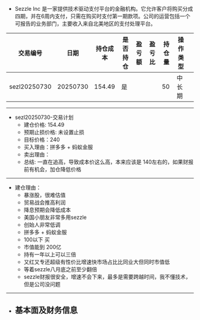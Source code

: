 - Sezzle Inc 是一家提供技术驱动支付平台的金融机构。它允许客户将购买分成四期，并在6周内支付，只需在购买时支付第一期款项。公司的运营包括一个可报告的业务部门，主要收入来自北美地区的支付处理平台。

| 交易编号         | 日期       | 持仓成本   | 是否持仓 | 盈亏额 | 盈亏比 | 持仓量 | 操作类型 |     |
| ------------ | -------- | ------ | ---- | --- | --- | --- | ---- | --- |
| sezl20250730 | 20250730 | 154.49 | 是    |     |     | 50  | 中长期  |     |

----
- sezl20250730-交易计划
	- 建仓价格:   154.49
	- 预期止损价格: 未设置止损
	- 目标价格：240
	- 买入理由：拼多多 + 蚂蚁金服
	- 卖出理由：
	- 总结: 一直在追高，导致成本价这么高，本来应该是 140左右的，如果财报前有机会，加仓降低价格


----
- 建仓理由：
	- 暴涨股，很难估值
	- 贸易战会推高利润
	- 降息预期会降低成本
	- 美国小朋友非常多用sezzle
	- 创始人非常低调
	- 拼多多 + 蚂蚁金服
	- 100以下 买
	- 市值能到 200亿
	- 持有一年以上可以三倍
	- 又红又专还超级有性价比增速快市场占比比同业大但同时市值低
	- 等着sezzle八月底之前至少翻倍
	- sezzle财报很安全，增速不会下来，最多是需要跨越时间，我不懂技术，但是公司没问题
----
- 基本面及财务信息
	- 